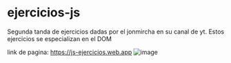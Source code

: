 # ejercicios-js
Segunda tanda de ejercicios dadas por el jonmircha en su canal de yt. Estos ejercicios se especializan en el DOM
 
link de pagina: https://js-ejercicios.web.app
![image](https://user-images.githubusercontent.com/66080281/95594256-1a842b00-0a21-11eb-9c53-e5360404b7eb.png)
